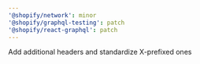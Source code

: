 ```yaml
---
'@shopify/network': minor
'@shopify/graphql-testing': patch
'@shopify/react-graphql': patch
---
```


Add additional headers and standardize X-prefixed ones
